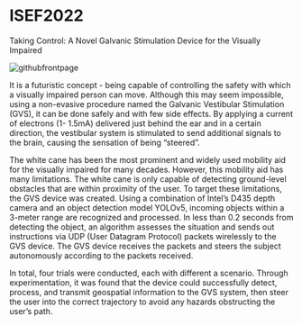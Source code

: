 # ISEF2022

Taking Control: A Novel Galvanic Stimulation Device for the Visually Impaired

![githubfrontpage](https://user-images.githubusercontent.com/100437179/155861056-5ba12a6d-2134-45d8-a48d-d37b86d40029.jpg)


It is a futuristic concept - being capable of controlling the safety with which a visually impaired person can move. Although this may seem impossible, using a non-evasive procedure named the Galvanic Vestibular Stimulation (GVS), it can be done safely and with few side effects. By applying a current of electrons (1- 1.5mA) delivered just behind the ear and in a certain direction, the vestibular system is stimulated to send additional signals to the brain, causing the sensation of being “steered”. 
  
  The white cane has been the most prominent and widely used mobility aid for the visually impaired for many decades. However, this mobility aid has many limitations. The white cane is only capable of detecting ground-level obstacles that are within proximity of the user. To target these limitations, the GVS device was created. Using a combination of Intel’s D435 depth camera and an object detection model YOLOv5, incoming objects within a 3-meter range are recognized and processed. In less than 0.2 seconds from detecting the object, an algorithm assesses the situation and sends out instructions via UDP (User Datagram Protocol) packets wirelessly to the GVS device. The GVS device receives the packets and steers the subject autonomously according to the packets received. 
  
  In total, four trials were conducted, each with different a scenario. Through experimentation, it was found that the device could successfully detect, process, and transmit geospatial information to the GVS system, then steer the user into the correct trajectory to avoid any hazards obstructing the user’s path. 
